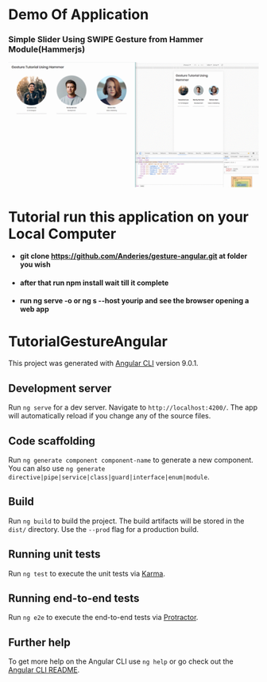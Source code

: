 # Demo Of Application

### Simple Slider Using SWIPE Gesture from Hammer Module(Hammerjs)

![](https://github.com/Anderies/gesture-angular/blob/master/src/assets/images/medium.gif)


# Tutorial run this application on your Local Computer

* #### **git clone https://github.com/Anderies/gesture-angular.git** at folder you wish 
* #### after that run **npm install** wait till it complete 
* #### run **ng serve -o** or ng s --host yourip and see the browser opening a web app

# TutorialGestureAngular

This project was generated with [Angular CLI](https://github.com/angular/angular-cli) version 9.0.1.

## Development server

Run `ng serve` for a dev server. Navigate to `http://localhost:4200/`. The app will automatically reload if you change any of the source files.

## Code scaffolding

Run `ng generate component component-name` to generate a new component. You can also use `ng generate directive|pipe|service|class|guard|interface|enum|module`.

## Build

Run `ng build` to build the project. The build artifacts will be stored in the `dist/` directory. Use the `--prod` flag for a production build.

## Running unit tests

Run `ng test` to execute the unit tests via [Karma](https://karma-runner.github.io).

## Running end-to-end tests

Run `ng e2e` to execute the end-to-end tests via [Protractor](http://www.protractortest.org/).

## Further help

To get more help on the Angular CLI use `ng help` or go check out the [Angular CLI README](https://github.com/angular/angular-cli/blob/master/README.md).
